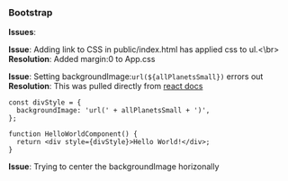 

### Bootstrap

**Issues**: 

**Issue**: Adding link to CSS in public/index.html has applied css to ul.<\br>
**Resolution**: Added margin:0 to App.css


**Issue**: Setting backgroundImage:`url(${allPlanetsSmall})` errors out 
**Resolution**: This was pulled directly from [react docs](https://reactjs.org/docs/dom-elements.html)

```
const divStyle = {
  backgroundImage: 'url(' + allPlanetsSmall + ')',
};

function HelloWorldComponent() {
  return <div style={divStyle}>Hello World!</div>;
}
```


**Issue**: Trying to center the backgroundImage horizonally
